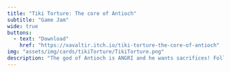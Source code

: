 ```yaml
---
title: "Tiki Torture: The core of Antioch"
subtitle: "Game Jam"
wide: true
buttons:
  - text: "Download"
    href: "https://xavaltir.itch.io/tiki-torture-the-core-of-antioch"
img: "assets/img/cards/tikiTorture/TikiTorture.png"
description: "The god of Antioch is ANGRI and he wants sacrifices! Follow your minimap to find the sacrifices on the camp! and toss them into the volcano before its's too late and the island is flooded!"
---
```

